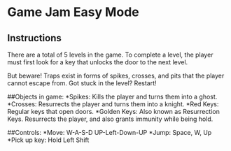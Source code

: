 # Game Jam Easy Mode
## Instructions
There are a total of 5 levels in the game.
To complete a level, the player must first look for a key that unlocks the door to the next level.

But beware! Traps exist in forms of spikes, crosses, and pits that the player cannot escape from.
Got stuck in the level? Restart!

##Objects in game:
*Spikes: Kills the player and turns them into a ghost.
*Crosses: Resurrects the player and turns them into a knight.
*Red Keys: Regular keys that open doors.
*Golden Keys: Also known as Resurrection Keys. Resurrects the player, and also grants immunity while being hold.

##Controls:
*Move: W-A-S-D UP-Left-Down-UP
*Jump: Space, W, Up
*Pick up key: Hold Left Shift
